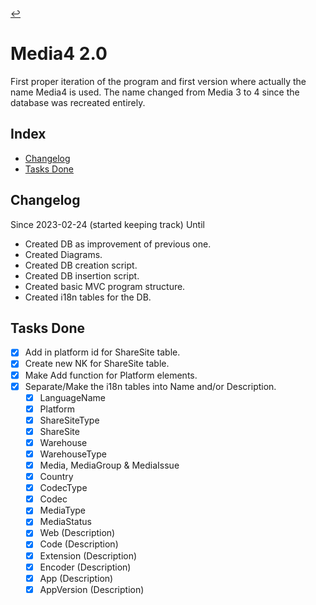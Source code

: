 [//]: # ( -*- coding: utf-8 -*- )
[//]: # ( ---------------------------------------------------------------------- )
[//]: # (+ Autor:  	Ran# )
[//]: # (+ Creado: 	2023/02/24 15:59:53.402052 )
[//]: # (+ Editado:	2023/02/24 16:31:46.291189 )
[//]: # ( ---------------------------------------------------------------------- )

[↩️](../index.md#versions)

# Media4 2.0

First proper iteration of the program and first version where actually the name Media4 is used.
The name changed from Media 3 to 4 since the database was recreated entirely.

## Index
- [Changelog](#changelog)
- [Tasks Done](#tasks-done)

## Changelog
Since 2023-02-24 (started keeping track)
Until

- Created DB as improvement of previous one.
- Created Diagrams.
- Created DB creation script.
- Created DB insertion script.
- Created basic MVC program structure.
- Created i18n tables for the DB.

## Tasks Done
- [X] Add in platform id for ShareSite table.
- [X] Create new NK for ShareSite table.
- [X] Make Add function for Platform elements.
- [X] Separate/Make the i18n tables into Name and/or Description.
    - [X] LanguageName
    - [X] Platform
    - [X] ShareSiteType
    - [X] ShareSite
    - [X] Warehouse
    - [X] WarehouseType
    - [X] Media, MediaGroup & MediaIssue
    - [X] Country
    - [X] CodecType
    - [X] Codec
    - [X] MediaType
    - [X] MediaStatus
    - [X] Web (Description)
    - [X] Code (Description)
    - [X] Extension (Description)
    - [X] Encoder (Description)
    - [X] App (Description)
    - [X] AppVersion (Description)
